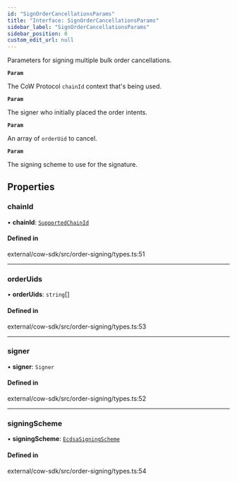 ```yaml
---
id: "SignOrderCancellationsParams"
title: "Interface: SignOrderCancellationsParams"
sidebar_label: "SignOrderCancellationsParams"
sidebar_position: 0
custom_edit_url: null
---
```


Parameters for signing multiple bulk order cancellations.

**`Param`**

The CoW Protocol `chainId` context that's being used.

**`Param`**

The signer who initially placed the order intents.

**`Param`**

An array of `orderUid` to cancel.

**`Param`**

The signing scheme to use for the signature.

## Properties

### chainId

• **chainId**: [`SupportedChainId`](../enums/SupportedChainId.md)

#### Defined in

external/cow-sdk/src/order-signing/types.ts:51

___

### orderUids

• **orderUids**: `string`[]

#### Defined in

external/cow-sdk/src/order-signing/types.ts:53

___

### signer

• **signer**: `Signer`

#### Defined in

external/cow-sdk/src/order-signing/types.ts:52

___

### signingScheme

• **signingScheme**: [`EcdsaSigningScheme`](../enums/EcdsaSigningScheme.md)

#### Defined in

external/cow-sdk/src/order-signing/types.ts:54
